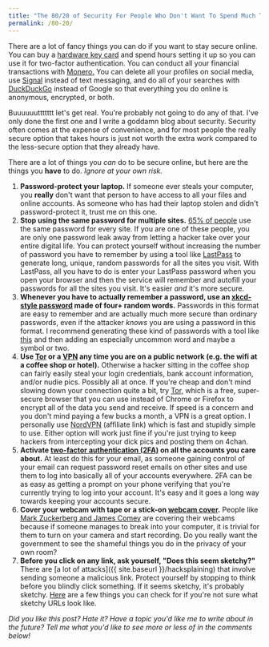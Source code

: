 ```yaml
---
title: "The 80/20 of Security For People Who Don't Want To Spend Much Time Thinking About Security"
permalink: /80-20/
---
```


There are a lot of fancy things you can do if you want to stay secure online. You can buy a [hardware key card](https://www.yubico.com/why-yubico/for-individuals/) and spend hours setting it up so you can use it for two-factor authentication. You can conduct all your financial transactions with [Monero.](https://www.wired.com/2017/01/monero-drug-dealers-cryptocurrency-choice-fire/) You can delete all your profiles on social media, use [Signal](https://signal.org/) instead of text messaging, and do all of your searches with [DuckDuckGo](https://duckduckgo.com/) instead of Google so that everything you do online is anonymous, encrypted, or both.

Buuuuuuttttttt let's get real. You're probably not going to do any of that. I've only done the first one and I write a goddamn blog about security. Security often comes at the expense of convenience, and for most people the really secure option that takes hours is just not worth the extra work compared to the less-secure option that they already have.

There are a lot of things you *can* do to be secure online, but here are the things you **have** to do. *Ignore at your own risk.*

1. **Password-protect your laptop.** If someone ever steals your computer, you **really** don't want that person to have access to all your files and online accounts. As someone who has had their laptop stolen and didn't password-protect it, trust me on this one.
1. **Stop using the same password for multiple sites.** [65% of people](https://www.entrepreneur.com/article/242208) use the same password for every site. If you are one of these people, you are only one password leak away from letting a hacker take over your entire digital life. You can protect yourself without increasing the number of password you have to remember by using a tool like [LastPass](https://www.lastpass.com/) to generate long, unique, random passwords for all the sites you visit. With LastPass, all you have to do is enter your LastPass password when you open your browser and then the service will remember and autofill your passwords for all the sites you visit. It's easier *and* it's more secure. 
1. **Whenever you have to actually remember a password, use an [xkcd-style password](https://xkcd.com/936/) made of four+ random words.** Passwords in this format are easy to remember and are actually much more secure than ordinary passwords, even if the attacker *knows* you are using a password in this format. I recommend generating these kind of passwords with a tool like [this](http://preshing.com/20110811/xkcd-password-generator/) and then adding an especially uncommon word and maybe a symbol or two.
1. **Use [Tor](https://www.torproject.org/projects/torbrowser.html.en) or a [VPN](https://lifehacker.com/5940565/why-you-should-start-using-a-vpn-and-how-to-choose-the-best-one-for-your-needs) any time you are on a public network (e.g. the wifi at a coffee shop or hotel).** Otherwise a hacker sitting in the coffee shop can fairly easily steal your login credentials, bank account information, and/or nudie pics. Possibly all at once. If you're cheap and don't mind slowing down your connection quite a bit, try [Tor,](https://www.torproject.org/projects/torbrowser.html.en) which is a free, super-secure browser that you can use instead of Chrome or Firefox to encrypt all of the data you send and receive. If speed is a concern and you don't mind paying a few bucks a month, a VPN is a great option. I personally use [NordVPN](https://go.nordvpn.net/aff_c?offer_id=15&aff_id=7284&url_id=263) (affiliate link) which is fast and stupidly simple to use. Either option will work just fine if you're just trying to keep hackers from intercepting your dick pics and posting them on 4chan.
1. **Activate [two-factor authentication (2FA)](https://www.cnet.com/how-to/how-and-why-to-use-two-factor-authentication/) on all the accounts you care about.** At least do this for your email, as someone gaining control of your email can request password reset emails on other sites and use them to log into basically all of your accounts everywhere. 2FA can be as easy as getting a prompt on your phone verifying that you're currently trying to log into your account. It's easy and it goes a long way towards keeping your accounts secure.
1. **Cover your webcam with tape or a stick-on [webcam cover](http://amzn.to/2zb81ZU).** People like [Mark Zuckerberg and James Comey](https://www.theguardian.com/technology/2016/jun/22/mark-zuckerberg-tape-webcam-microphone-facebook) are covering their webcams because if someone manages to break into your computer, it is trivial for them to turn on your camera and start recording. Do you really want the government to see the shameful things you do in the privacy of your own room?
1. **Before you click on any link, ask yourself, "Does this seem sketchy?"** There are [a lot of attacks]({{ site.baseurl }}/hacksplaining) that involve sending someone a malicious link. Protect yourself by stopping to think before you blindly click something. If it seems sketchy, it's probably sketchy. [Here](https://www.lifewire.com/how-to-test-a-suspicious-link-without-clicking-it-2487171) are a few things you can check for if you're not sure what sketchy URLs look like.


*Did you like this post? Hate it? Have a topic you'd like me to write about in the future? Tell me what you'd like to see more or less of in the comments below!*
